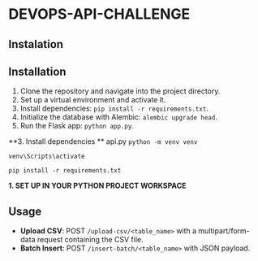 # DEVOPS-API-CHALLENGE
## Instalation
## Installation
1. Clone the repository and navigate into the project directory.
2. Set up a virtual environment and activate it.
3. Install dependencies: `pip install -r requirements.txt`.
4. Initialize the database with Alembic: `alembic upgrade head`.
5. Run the Flask app: `python app.py`.

**3. Install dependencies **
api.py
`python -m venv venv`

`venv\Scripts\activate`

`pip install -r requirements.txt`

**1. SET UP IN YOUR PYTHON PROJECT WORKSPACE**

## Usage
- **Upload CSV**: POST `/upload-csv/<table_name>` with a multipart/form-data request containing the CSV file.
- **Batch Insert**: POST `/insert-batch/<table_name>` with JSON payload.
